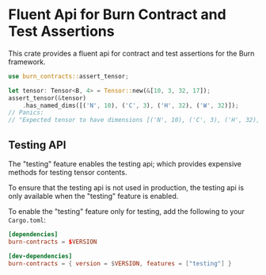 # Fluent Api for Burn Contract and Test Assertions

This crate provides a fluent api for contract and test assertions for the Burn framework.

```rust
use burn_contracts::assert_tensor;

let tensor: Tensor<B, 4> = Tensor::new(&[10, 3, 32, 17]);
assert_tensor(&tensor)
    .has_named_dims([('N', 10), ('C', 3), ('H', 32), ('W', 32)]);
// Panics:
// "Expected tensor to have dimensions [('N', 10), ('C', 3), ('H', 32), ('W', 32)] but got [(10, 3, 32, 17)]"
```

## Testing API

The "testing" feature enables the testing api; which provides expensive methods for testing
tensor contents.

To ensure that the testing api is not used in production, the testing api is only available
when the "testing" feature is enabled.

To enable the "testing" feature only for testing, add the following to your `Cargo.toml`:

```toml
[dependencies]
burn-contracts = $VERSION

[dev-dependencies]
burn-contracts = { version = $VERSION, features = ["testing"] }
```
